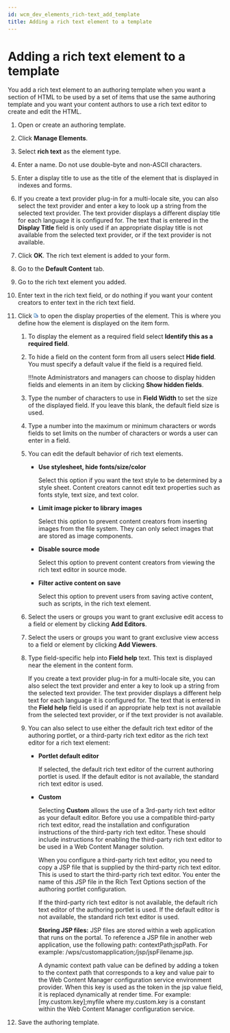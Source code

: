 ```yaml
---
id: wcm_dev_elements_rich-text_add_template
title: Adding a rich text element to a template
---
```


# Adding a rich text element to a template


You add a rich text element to an authoring template when you want a section of HTML to be used by a set of items that use the same authoring template and you want your content authors to use a rich text editor to create and edit the HTML.

1.  Open or create an authoring template.

2.  Click **Manage Elements**.

3.  Select **rich text** as the element type.

4.  Enter a name. Do not use double-byte and non-ASCII characters.

5.  Enter a display title to use as the title of the element that is displayed in indexes and forms.

6.  If you create a text provider plug-in for a multi-locale site, you can also select the text provider and enter a key to look up a string from the selected text provider. The text provider displays a different display title for each language it is configured for. The text that is entered in the **Display Title** field is only used if an appropriate display title is not available from the selected text provider, or if the text provider is not available.

7.  Click **OK**. The rich text element is added to your form.

8.  Go to the **Default Content** tab.

9.  Go to the rich text element you added.

10. Enter text in the rich text field, or do nothing if you want your content creators to enter text in the rich text field.

11. Click ![properties](../../../../../../images/propIcon.jpg) to open the display properties of the element. This is where you define how the element is displayed on the item form.

    1.  To display the element as a required field select **Identify this as a required field**.

    2.  To hide a field on the content form from all users select **Hide field**. You must specify a default value if the field is a required field.

        !!!note
            Administrators and managers can choose to display hidden fields and elements in an item by clicking **Show hidden fields**.

    3.  Type the number of characters to use in **Field Width** to set the size of the displayed field. If you leave this blank, the default field size is used.

    4.  Type a number into the maximum or minimum characters or words fields to set limits on the number of characters or words a user can enter in a field.

    5.  You can edit the default behavior of rich text elements.

        -   **Use stylesheet, hide fonts/size/color**

            Select this option if you want the text style to be determined by a style sheet. Content creators cannot edit text properties such as fonts style, text size, and text color.

        -   **Limit image picker to library images**

            Select this option to prevent content creators from inserting images from the file system. They can only select images that are stored as image components.

        -   **Disable source mode**

            Select this option to prevent content creators from viewing the rich text editor in source mode.

        -   **Filter active content on save**

            Select this option to prevent users from saving active content, such as scripts, in the rich text element.

    6.  Select the users or groups you want to grant exclusive edit access to a field or element by clicking **Add Editors**.

    7.  Select the users or groups you want to grant exclusive view access to a field or element by clicking **Add Viewers**.

    8.  Type field-specific help into **Field help** text. This text is displayed near the element in the content form.

        If you create a text provider plug-in for a multi-locale site, you can also select the text provider and enter a key to look up a string from the selected text provider. The text provider displays a different help text for each language it is configured for. The text that is entered in the **Field help** field is used if an appropriate help text is not available from the selected text provider, or if the text provider is not available.

    9.  You can also select to use either the default rich text editor of the authoring portlet, or a third-party rich text editor as the rich text editor for a rich text element:

        -   **Portlet default editor**

            If selected, the default rich text editor of the current authoring portlet is used. If the default editor is not available, the standard rich text editor is used.

        -   **Custom**

            Selecting **Custom** allows the use of a 3rd-party rich text editor as your default editor. Before you use a compatible third-party rich text editor, read the installation and configuration instructions of the third-party rich text editor. These should include instructions for enabling the third-party rich text editor to be used in a Web Content Manager solution.

            When you configure a third-party rich text editor, you need to copy a JSP file that is supplied by the third-party rich text editor. This is used to start the third-party rich text editor. You enter the name of this JSP file in the Rich Text Options section of the authoring portlet configuration.

            If the third-party rich text editor is not available, the default rich text editor of the authoring portlet is used. If the default editor is not available, the standard rich text editor is used.

            **Storing JSP files:** JSP files are stored within a web application that runs on the portal. To reference a JSP file in another web application, use the following path: contextPath;jspPath. For example: /wps/customapplication;/jsp/jspFilename.jsp.

            A dynamic context path value can be defined by adding a token to the context path that corresponds to a key and value pair to the Web Content Manager configuration service environment provider. When this key is used as the token in the jsp value field, it is replaced dynamically at render time. For example: [my.custom.key];myfile where my.custom.key is a constant within the Web Content Manager configuration service.

12. Save the authoring template.


